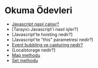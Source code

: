 # Okuma Ödevleri

- [Javascript nasıl çalışır?](https://devnot.com/2020/javascript-nasil-calisir/)
- [Tarayıcı Javascript'i nasıl işler?]
- [Javascript'te hoisting nedir?]
- [Javascript'te "this" parametresi nedir?]
- [Event bubbling ve capturing nedir?](http://www.yucelalkan.com/javascript-event-bubbling-ve-capturing)
- [Localstorage nedir?]
- [Map methodu](https://developer.mozilla.org/en-US/docs/Web/JavaScript/Reference/Global_Objects/Map)
- [Set methodu](https://developer.mozilla.org/en-US/docs/Web/JavaScript/Reference/Global_Objects/Set)
